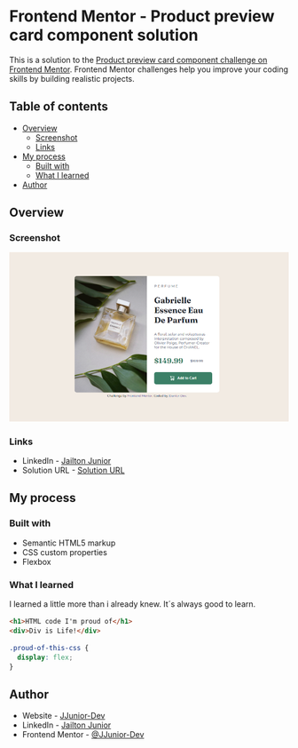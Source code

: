 # Frontend Mentor - Product preview card component solution

This is a solution to the [Product preview card component challenge on Frontend Mentor](https://www.frontendmentor.io/challenges/product-preview-card-component-GO7UmttRfa). Frontend Mentor challenges help you improve your coding skills by building realistic projects. 

## Table of contents

- [Overview](#overview)
  - [Screenshot](#screenshot)
  - [Links](#links)
- [My process](#my-process)
  - [Built with](#built-with)
  - [What I learned](#what-i-learned)
- [Author](#author)

## Overview

### Screenshot

![](./src/images/screenshot.png)

### Links

- LinkedIn - [Jailton Junior](https://www.linkedin.com/in/dev-jjunior/)
- Solution URL - [Solution URL](https://www.frontendmentor.io/solutions/product-preview-card-using-flexbox-f5VNQ0Lu6L)

## My process

### Built with

- Semantic HTML5 markup
- CSS custom properties
- Flexbox

### What I learned

I learned a little more than i already knew. It´s always good to learn.

```html
<h1>HTML code I'm proud of</h1>
<div>Div is Life!</div>
```
```css
.proud-of-this-css {
  display: flex;
}
```

## Author

- Website - [JJunior-Dev](https://github.com/JJunior-Dev)
- LinkedIn - [Jailton Junior](https://www.linkedin.com/in/dev-jjunior/)
- Frontend Mentor - [@JJunior-Dev](https://www.frontendmentor.io/profile/JJunior-Dev)